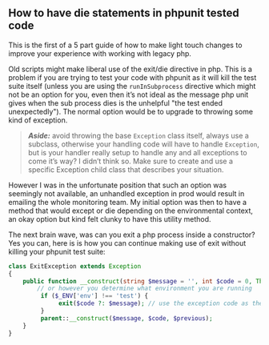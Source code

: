 ## How to have die statements in phpunit tested code

This is the first of a 5 part guide of how to make light touch changes to improve your experience with working with legacy php.

Old scripts might make liberal use of the exit/die directive in php. This is a problem if you are trying to test your code with phpunit as it will kill the test suite itself (unless you are using the `runInSubprocess` directive which might not be an option for you, even then it’s not ideal as the message php unit gives when the sub process dies is the unhelpful "the test ended unexpectedly"). The normal option would be to upgrade to throwing some kind of exception.

> **_Aside:_** avoid throwing the base `Exception` class itself, always use a subclass, otherwise your handling code will have to handle `Exception`, but is your handler really setup to handle any and all exceptions to come it’s way? I didn’t think so. Make sure to create and use a specific Exception child class that describes your situation.

However I was in the unfortunate position that such an option was seemingly not available, an unhandled exception in prod would result in emailing the whole monitoring team. My initial option was then to have a method that would except or die depending on the environmental context, an okay option but kind felt clunky to have this utility method.

The next brain wave, was can you exit a php process inside a constructor? Yes you can, here is is how you can continue making use of exit without killing your phpunit test suite:

```php
class ExitException extends Exception
{
    public function __construct(string $message = '', int $code = 0, Throwable $previous) {
        // or however you determine what environment you are running
         if ($_ENV['env'] !== 'test') {
              exit($code ?: $message); // use the exception code as the exit code, also if code isn’t zero, make sure it is passed not any message as the php docs for exit says a string message is treated as exit zero.
         }
         parent::__construct($message, $code, $previous);
    }
}
```

